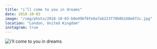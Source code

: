 ```yaml
---
title: "i’ll come to you in dreams"
date: 2018-10-03
image: "/img/photo/2018-10-03-b0e49bf0fe0a7ab223f70b0b160e6f2c.jpg"
location: "London, United Kingdom"
instagram: true
---
```


![i’ll come to you in dreams](/img/photo/2018-10-03-b0e49bf0fe0a7ab223f70b0b160e6f2c.jpg)
